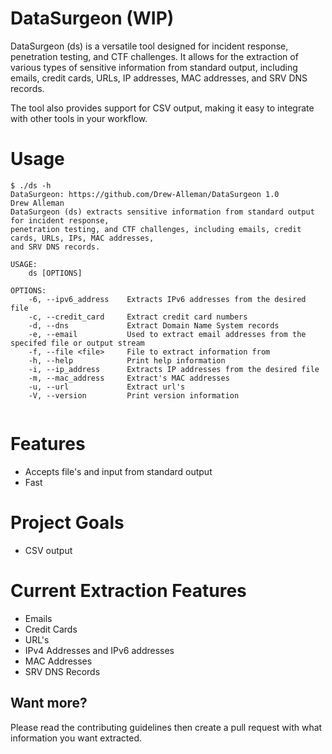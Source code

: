 # DataSurgeon (WIP)
DataSurgeon (ds) is a versatile tool designed for incident response, penetration testing, and CTF challenges. It allows for the extraction of various types of sensitive information from standard output, including emails, credit cards, URLs, IP addresses, MAC addresses, and SRV DNS records.

The tool also provides support for CSV output, making it easy to integrate with other tools in your workflow. 

# Usage
```
$ ./ds -h                                    
DataSurgeon: https://github.com/Drew-Alleman/DataSurgeon 1.0
Drew Alleman
DataSurgeon (ds) extracts sensitive information from standard output for incident response,
penetration testing, and CTF challenges, including emails, credit cards, URLs, IPs, MAC addresses,
and SRV DNS records.

USAGE:
    ds [OPTIONS]

OPTIONS:
    -6, --ipv6_address    Extracts IPv6 addresses from the desired file
    -c, --credit_card     Extract credit card numbers
    -d, --dns             Extract Domain Name System records
    -e, --email           Used to extract email addresses from the specifed file or output stream
    -f, --file <file>     File to extract information from
    -h, --help            Print help information
    -i, --ip_address      Extracts IP addresses from the desired file
    -m, --mac_address     Extract's MAC addresses
    -u, --url             Extract url's
    -V, --version         Print version information
    
```

# Features
* Accepts file's and input from standard output
* Fast

# Project Goals
* CSV output

# Current Extraction Features
* Emails
* Credit Cards
* URL's
* IPv4 Addresses and IPv6 addresses
* MAC Addresses
* SRV DNS Records

## Want more?
Please read the contributing guidelines then create a pull request with what information you want extracted.
